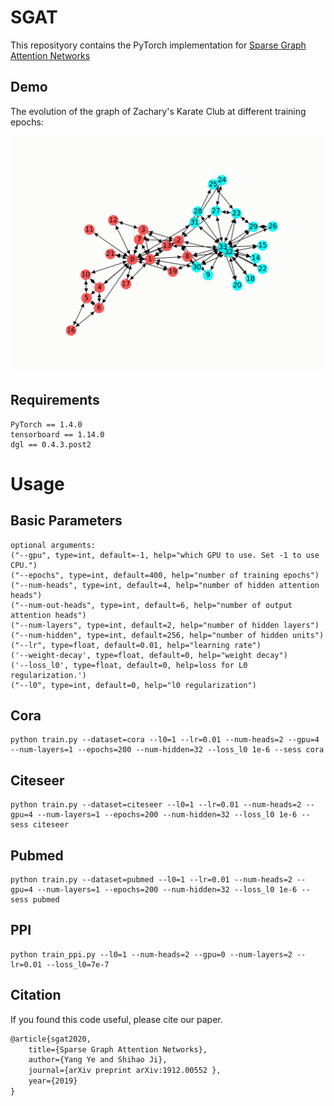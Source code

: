# SGAT

This reposityory contains the PyTorch implementation for [Sparse Graph Attention Networks](https://arxiv.org/abs/1912.00552)



## Demo

The evolution of the graph of Zachary's Karate Club at different training epochs:

![demo width="60%"](https://github.com/Yangyeeee/SGAT/blob/master/demo/toy.gif)

## Requirements

    PyTorch == 1.4.0
    tensorboard == 1.14.0
    dgl == 0.4.3.post2  



# Usage

## Basic Parameters

```
optional arguments:
("--gpu", type=int, default=-1, help="which GPU to use. Set -1 to use CPU.")                        
("--epochs", type=int, default=400, help="number of training epochs")                                   
("--num-heads", type=int, default=4, help="number of hidden attention heads")                            
("--num-out-heads", type=int, default=6, help="number of output attention heads")                            
("--num-layers", type=int, default=2, help="number of hidden layers")                                     
("--num-hidden", type=int, default=256, help="number of hidden units")                                                                        
("--lr", type=float, default=0.01, help="learning rate")                                               
('--weight-decay', type=float, default=0, help="weight decay")                                                       
('--loss_l0', type=float, default=0, help=loss for L0 regularization.')  
("--l0", type=int, default=0, help="l0 regularization")                             
```


## Cora
```
python train.py --dataset=cora --l0=1 --lr=0.01 --num-heads=2 --gpu=4 --num-layers=1 --epochs=200 --num-hidden=32 --loss_l0 1e-6 --sess cora

```
## Citeseer
```
python train.py --dataset=citeseer --l0=1 --lr=0.01 --num-heads=2 --gpu=4 --num-layers=1 --epochs=200 --num-hidden=32 --loss_l0 1e-6 --sess citeseer
```
## Pubmed
```
python train.py --dataset=pubmed --l0=1 --lr=0.01 --num-heads=2 --gpu=4 --num-layers=1 --epochs=200 --num-hidden=32 --loss_l0 1e-6 --sess pubmed
```
## PPI
```
python train_ppi.py --l0=1 --num-heads=2 --gpu=0 --num-layers=2 --lr=0.01 --loss_l0=7e-7
```


## Citation

If you found this code useful, please cite our paper.

```latex
@article{sgat2020,
	title={Sparse Graph Attention Networks},
	author={Yang Ye and Shihao Ji},
	journal={arXiv preprint arXiv:1912.00552 },
	year={2019}
}
```

